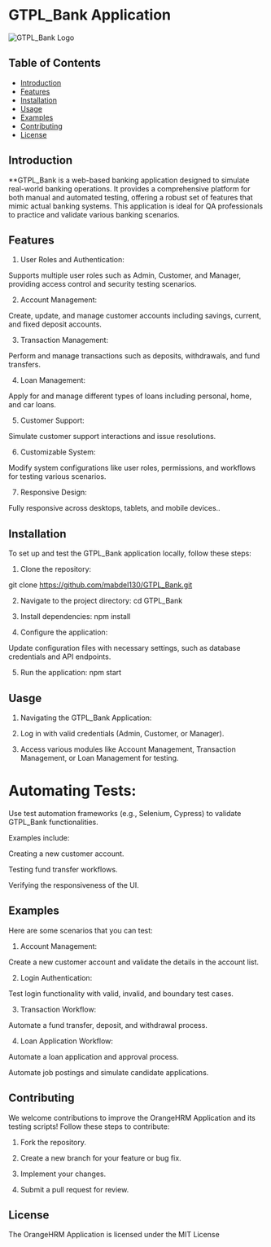 # GTPL_Bank Application

![GTPL_Bank Logo](https://demo.guru99.com/logo.png)

## Table of Contents

- [Introduction](#introduction)
- [Features](#features)
- [Installation](#installation)
- [Usage](#usage)
- [Examples](#examples)
- [Contributing](#contributing)
- [License](#license)

## Introduction

**GTPL_Bank is a web-based banking application designed to simulate real-world banking operations. 
It provides a comprehensive platform for both manual and automated testing, offering a robust set of features that mimic actual banking systems. 
This application is ideal for QA professionals to practice and validate various banking scenarios.

## Features

1. User Roles and Authentication:

Supports multiple user roles such as Admin, Customer, and Manager, providing access control and security testing scenarios.

2. Account Management:

Create, update, and manage customer accounts including savings, current, and fixed deposit accounts.

3. Transaction Management:

Perform and manage transactions such as deposits, withdrawals, and fund transfers.

4. Loan Management:

Apply for and manage different types of loans including personal, home, and car loans.

5. Customer Support:

Simulate customer support interactions and issue resolutions.

6. Customizable System:

Modify system configurations like user roles, permissions, and workflows for testing various scenarios.

7. Responsive Design:

Fully responsive across desktops, tablets, and mobile devices..

## Installation

To set up and test the GTPL_Bank application locally, follow these steps:


1. Clone the repository:

   
git clone https://github.com/mabdel130/GTPL_Bank.git


2. Navigate to the project directory: cd GTPL_Bank
3. Install dependencies: npm install

4. Configure the application:

Update configuration files with necessary settings, such as database credentials and API endpoints.

5. Run the application: npm start

## Uasge

1. Navigating the GTPL_Bank Application:
2. Log in with valid credentials (Admin, Customer, or Manager).

3. Access various modules like Account Management, Transaction Management, or Loan Management for testing.
 
 # Automating Tests:
Use test automation frameworks (e.g., Selenium, Cypress) to validate GTPL_Bank functionalities.

Examples include:

Creating a new customer account.

Testing fund transfer workflows.

Verifying the responsiveness of the UI.


## Examples
Here are some scenarios that you can test:

1. Account Management:

Create a new customer account and validate the details in the account list.

2. Login Authentication:

Test login functionality with valid, invalid, and boundary test cases.

3. Transaction Workflow:

Automate a fund transfer, deposit, and withdrawal process.

4. Loan Application Workflow:

Automate a loan application and approval process.

Automate job postings and simulate candidate applications.


## Contributing
We welcome contributions to improve the OrangeHRM Application and its testing scripts! Follow these steps to contribute:

1.  Fork the repository.

2. Create a new branch for your feature or bug fix.
3. Implement your changes.
4. Submit a pull request for review.

## License

The OrangeHRM Application is licensed under the MIT License
